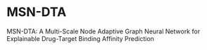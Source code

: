 # MSN-DTA
MSN-DTA: A Multi-Scale Node Adaptive Graph Neural Network for Explainable Drug-Target Binding Affinity Prediction
